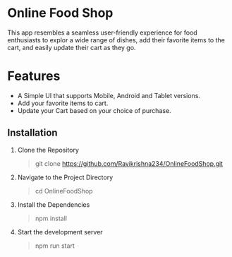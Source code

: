 # Online Food Shop

This app resembles a seamless user-friendly experience for food enthusiasts to explor a wide range of dishes, add their favorite items to the cart, and easily update their cart as they go.

# Features
- A Simple UI that supports Mobile, Android and Tablet versions.
- Add your favorite items to cart.
- Update your Cart based on your choice of purchase.

## Installation
1) Clone the Repository
	> git clone https://github.com/Ravikrishna234/OnlineFoodShop.git
2) Navigate to the Project Directory
	> cd OnlineFoodShop
3) Install the Dependencies
	> npm install
4) Start the development server
	> npm run start
